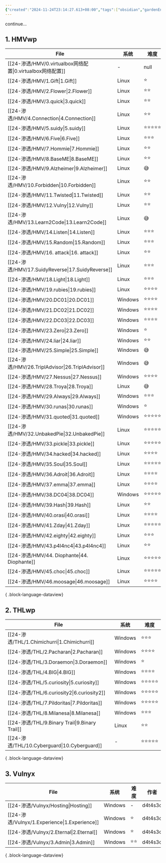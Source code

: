 ```yaml
---
{"created":"2024-11-24T23:14:27.613+08:00","tags":["obsidian","gardenEntry","gardenEntry"],"Type":"null","dg-publish":true,"dg-home":"true","permalink":"/40-Obsidian/Home/","dgPassFrontmatter":true,"noteIcon":"2"}
---
```


continue...
## 1. HMVwp
| File                                                | 系统      | 难度         | 作者         |
| --------------------------------------------------- | ------- | ---------- | ---------- |
| [[24-渗透/HMV/0.virtualbox网络配置\|0.virtualbox网络配置]] | \-      | null       | null       |
| [[24-渗透/HMV/1.Gift\|1.Gift]]                     | Linux   | ⭐️         | sml        |
| [[24-渗透/HMV/2.Flower\|2.Flower]]                 | Linux   | ⭐️⭐️       | sml        |
| [[24-渗透/HMV/3.quick\|3.quick]]                   | Linux   | ⭐️⭐️       | sml        |
| [[24-渗透/HMV/4.Connection\|4.Connection]]         | Linux   | ⭐️⭐️       | whitecr0wz |
| [[24-渗透/HMV/5.suidy\|5.suidy]]                   | Linux   | ⭐️⭐️⭐️⭐️⭐️ | sml        |
| [[24-渗透/HMV/6.Five\|6.Five]]                     | Linux   | ⭐️⭐️⭐️     | sml        |
| [[24-渗透/HMV/7.Hommie\|7.Hommie]]                 | Linux   | ⭐️⭐️       | sml        |
| [[24-渗透/HMV/8.BaseME\|8.BaseME]]                 | Linux   | ⭐️⭐️       | sml        |
| [[24-渗透/HMV/9.Alzheimer\|9.Alzheimer]]           | Linux   | 😅         | sml        |
| [[24-渗透/HMV/10.Forbidden\|10.Forbidden]]         | Linux   | ⭐️⭐️       | sml        |
| [[24-渗透/HMV/11.Twisted\|11.Twisted]]             | Linux   | ⭐️⭐️       | sml        |
| [[24-渗透/HMV/12.Vulny\|12.Vulny]]                 | Linux   | ⭐️⭐️       | sml        |
| [[24-渗透/HMV/13.Learn2Code\|13.Learn2Code]]       | Linux   | 😅         | x4v1l0k    |
| [[24-渗透/HMV/14.Listen\|14.Listen]]               | Linux   | ⭐️⭐️⭐️     | sml        |
| [[24-渗透/HMV/15.Random\|15.Random]]               | Linux   | ⭐️⭐️⭐️     | sml        |
| [[24-渗透/HMV/16. attack\|16. attack]]             | Linux   | ⭐️⭐️       | sml        |
| [[24-渗透/HMV/17.SuidyReverse\|17.SuidyReverse]]   | Linux   | ⭐️⭐️⭐️     | sml        |
| [[24-渗透/HMV/18.Light\|18.Light]]                 | Linux   | ⭐️⭐️⭐️     | sml        |
| [[24-渗透/HMV/19.rubies\|19.rubies]]               | Linux   | ⭐️⭐️⭐️⭐️   | ch4rm      |
| [[24-渗透/HMV/20.DC01\|20.DC01]]                   | Windows | ⭐️⭐️⭐️⭐️   | josemlwdf  |
| [[24-渗透/HMV/21.DC02\|21.DC02]]                   | Windows | ⭐️⭐️⭐️⭐️   | josemlwdf  |
| [[24-渗透/HMV/22.DC03\|22.DC03]]                   | Windows | ⭐️⭐️⭐️⭐️   | josemlwdf  |
| [[24-渗透/HMV/23.Zero\|23.Zero]]                   | Windows | ⭐️         | ruycr4ft   |
| [[24-渗透/HMV/24.liar\|24.liar]]                   | Windows | ⭐️⭐️       | sml        |
| [[24-渗透/HMV/25.Simple\|25.Simple]]               | Windows | 😅         | GatoGamer  |
| [[24-渗透/HMV/26.TriplAdvisor\|26.TriplAdvisor]]   | Windows | 😅         | josemlwdf  |
| [[24-渗透/HMV/27.Nessus\|27.Nessus]]               | Windows | ⭐️⭐️⭐️⭐️   | josemlwdf  |
| [[24-渗透/HMV/28.Troya\|28.Troya]]                 | Linux   | 😅         | sml        |
| [[24-渗透/HMV/29.Always\|29.Always]]               | Windows | ⭐️⭐️⭐️     | ysnmrtksk  |
| [[24-渗透/HMV/30.runas\|30.runas]]                 | Windows | ⭐️         | ysnmrtksk  |
| [[24-渗透/HMV/31.quoted\|31.quoted]]               | Windows | ⭐️⭐️⭐️⭐️⭐️ | ysnmrtksk  |
| [[24-渗透/HMV/32.UnbakedPie\|32.UnbakedPie]]       | Linux   | ⭐️⭐️⭐️⭐️⭐️ | ch4rm      |
| [[24-渗透/HMV/33.pickle\|33.pickle]]               | Linux   | ⭐️⭐️⭐️⭐️⭐️ | 0xEEX75    |
| [[24-渗透/HMV/34.hacked\|34.hacked]]               | Linux   | ⭐️⭐️⭐️⭐️   | sml        |
| [[24-渗透/HMV/35.Soul\|35.Soul]]                   | Linux   | ⭐️⭐️⭐️⭐️⭐️ | sml        |
| [[24-渗透/HMV/36.Adroit\|36.Adroit]]               | Linux   | ⭐️⭐️⭐️⭐️   | alienum    |
| [[24-渗透/HMV/37.emma\|37.emma]]                   | Linux   | ⭐️⭐️⭐️⭐️   | Emma       |
| [[24-渗透/HMV/38.DC04\|38.DC04]]                   | Windows | ⭐️⭐️⭐️⭐️⭐️ | josemlwdf  |
| [[24-渗透/HMV/39.Hash\|39.Hash]]                   | Linux   | ⭐️⭐️       | sml        |
| [[24-渗透/HMV/40.orasi\|40.orasi]]                 | Linux   | ⭐️⭐️⭐️⭐️   | alienum    |
| [[24-渗透/HMV/41.Zday\|41.Zday]]                   | Linux   | ⭐️⭐️⭐️⭐️⭐️ | sml        |
| [[24-渗透/HMV/42.eighty\|42.eighty]]               | Linux   | ⭐️⭐️⭐️     | sml        |
| [[24-渗透/HMV/43.p4l4nc4\|43.p4l4nc4]]             | Linux   | ⭐️⭐️       | elpensador |
| [[24-渗透/HMV/44. Diophante\|44. Diophante]]       | Linux   | ⭐️⭐️⭐️⭐️⭐️ | cromiphi   |
| [[24-渗透/HMV/45.choc\|45.choc]]                   | Linux   | ⭐️⭐️⭐️⭐️⭐️ | cromiphi   |
| [[24-渗透/HMV/46.moosage\|46.moosage]]             | Linux   | ⭐️⭐️⭐️⭐️   | sml        |

{ .block-language-dataview}
## 2. THLwp 
| File                                            | 系统      | 难度         |
| ----------------------------------------------- | ------- | ---------- |
| [[24-渗透/THL/1.Chimichurri\|1.Chimichurri]]   | Windows | ⭐️⭐️⭐️     |
| [[24-渗透/THL/2.Pacharan\|2.Pacharan]]         | Windows | ⭐️⭐️⭐️⭐️   |
| [[24-渗透/THL/3.Doraemon\|3.Doraemon]]         | Windows | ⭐️         |
| [[24-渗透/THL/4.BIG\|4.BIG]]                   | Windows | ⭐️⭐️⭐️⭐️   |
| [[24-渗透/THL/5.curiosity\|5.curiosity]]       | Windows | ⭐️⭐️⭐️⭐️⭐️ |
| [[24-渗透/THL/6.curiosity2\|6.curiosity2]]     | Windows | ⭐️⭐️⭐️⭐️⭐️ |
| [[24-渗透/THL/7.Pildoritas\|7.Pildoritas]]     | Windows | ⭐️⭐️⭐️⭐️⭐️ |
| [[24-渗透/THL/8.Milanesa\|8.Milanesa]]         | Windows | ⭐️⭐️⭐️     |
| [[24-渗透/THL/9.Binary Trail\|9.Binary Trail]] | Linux   | ⭐️⭐️       |
| [[24-渗透/THL/10.Cyberguard\|10.Cyberguard]]   | \-      | ⭐️⭐️⭐️⭐️⭐️ |

{ .block-language-dataview}
## 3. Vulnyx
| File                                           | 系统      | 难度  | 作者      |
| ---------------------------------------------- | ------- | --- | ------- |
| [[24-渗透/Vulnyx/Hosting\|Hosting]]           | Windows | \-  | d4t4s3c |
| [[24-渗透/Vulnyx/1.Experience\|1.Experience]] | Windows | ⭐️  | d4t4s3c |
| [[24-渗透/Vulnyx/2.Eternal\|2.Eternal]]       | Windows | ⭐️  | d4t4s3c |
| [[24-渗透/Vulnyx/3.Admin\|3.Admin]]           | Windows | ⭐️⭐ | d4t4s3c |

{ .block-language-dataview}

